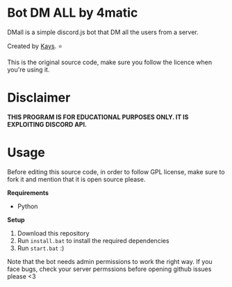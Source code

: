 # Bot DM ALL by 4matic
DMall is a simple discord.js bot that DM all the users from a server.

Created by [Kays](https://github.com/4matiic). ⭐

This is the original source code, make sure you follow the licence when you're using it.

# Disclaimer

**THIS PROGRAM IS FOR EDUCATIONAL PURPOSES ONLY. IT IS EXPLOITING DISCORD API.**

# Usage
Before editing this source code, in order to follow GPL license, make sure to fork it and mention that it is open source please.

**Requirements**
- Python

**Setup**
1. Download this repository
2. Run `install.bat` to install the required dependencies
3. Run `start.bat` :)

Note that the bot needs admin permissions to work the right way. If you face bugs, check your server permssions before opening github issues please <3

